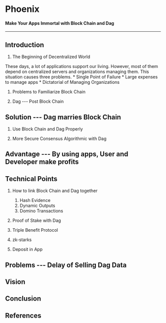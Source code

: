 # Phoenix
#### Make Your Apps Immortal with Block Chain and Dag
-------------------------------------------------------


## Introduction
1. The Beginning of Decentralized World  

  These days, a lot of applications support our living. However, most of them depend on centralized servers and organizations managing them. This situation causes three problems.
    * Single Point of Failure
    * Large expenses to manage apps
    * Dictatorial of Managing Organizations


1. Problems to Familiarize Block Chain

1. Dag --- Post Block Chain


## Solution --- Dag marries Block Chain 
1. Use Block Chain and Dag Properly 

1. More Secure Consensus Algorithmic with Dag


## Advantage --- By using apps, User and Developer make profits


## Technical Points
1. How to link Block Chain and Dag together
    1. Hash Evidence 
    1. Dynamic Outputs
    1. Domino Transactions
    
1. Proof of Stake with Dag

1. Triple Benefit Protocol

1. zk-starks

1. Deposit in App


## Problems --- Delay of Selling Dag Data


## Vision


## Conclusion


## References

